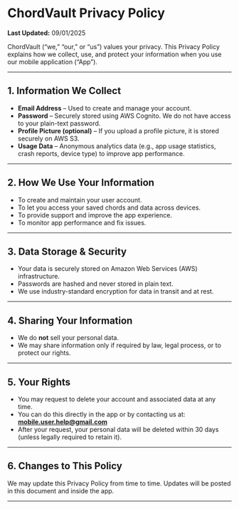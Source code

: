 # ChordVault Privacy Policy  
**Last Updated:** 09/01/2025  

ChordVault (“we,” “our,” or “us”) values your privacy. This Privacy Policy explains how we collect, use, and protect your information when you use our mobile application (“App”).  

---

## 1. Information We Collect
- **Email Address** – Used to create and manage your account.  
- **Password** – Securely stored using AWS Cognito. We do not have access to your plain-text password.  
- **Profile Picture (optional)** – If you upload a profile picture, it is stored securely on AWS S3.  
- **Usage Data** – Anonymous analytics data (e.g., app usage statistics, crash reports, device type) to improve app performance.  

---

## 2. How We Use Your Information
- To create and maintain your user account.  
- To let you access your saved chords and data across devices.  
- To provide support and improve the app experience.  
- To monitor app performance and fix issues.  

---

## 3. Data Storage & Security
- Your data is securely stored on Amazon Web Services (AWS) infrastructure.  
- Passwords are hashed and never stored in plain text.  
- We use industry-standard encryption for data in transit and at rest.  

---

## 4. Sharing Your Information
- We do **not** sell your personal data.  
- We may share information only if required by law, legal process, or to protect our rights.  

---

## 5. Your Rights
- You may request to delete your account and associated data at any time.  
- You can do this directly in the app or by contacting us at: **mobile.user.help@gmail.com**  
- After your request, your personal data will be deleted within 30 days (unless legally required to retain it).  

---

## 6. Changes to This Policy
We may update this Privacy Policy from time to time. Updates will be posted in this document and inside the app.  

---
